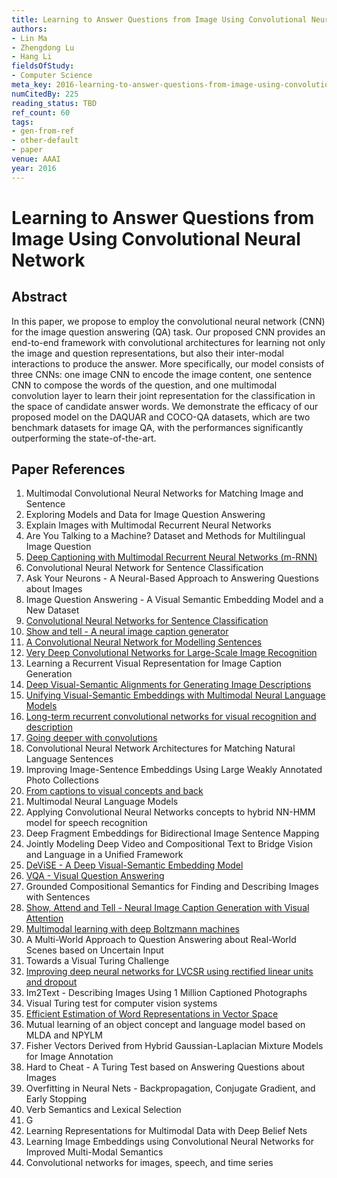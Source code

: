 ```yaml
---
title: Learning to Answer Questions from Image Using Convolutional Neural Network
authors:
- Lin Ma
- Zhengdong Lu
- Hang Li
fieldsOfStudy:
- Computer Science
meta_key: 2016-learning-to-answer-questions-from-image-using-convolutional-neural-network
numCitedBy: 225
reading_status: TBD
ref_count: 60
tags:
- gen-from-ref
- other-default
- paper
venue: AAAI
year: 2016
---
```


# Learning to Answer Questions from Image Using Convolutional Neural Network

## Abstract

In this paper, we propose to employ the convolutional neural network (CNN) for the image question answering (QA) task. Our proposed CNN provides an end-to-end framework with convolutional architectures for learning not only the image and question representations, but also their inter-modal interactions to produce the answer. More specifically, our model consists of three CNNs: one image CNN to encode the image content, one sentence CNN to compose the words of the question, and one multimodal convolution layer to learn their joint representation for the classification in the space of candidate answer words. We demonstrate the efficacy of our proposed model on the DAQUAR and COCO-QA datasets, which are two benchmark datasets for image QA, with the performances significantly outperforming the state-of-the-art.

## Paper References

1. Multimodal Convolutional Neural Networks for Matching Image and Sentence
2. Exploring Models and Data for Image Question Answering
3. Explain Images with Multimodal Recurrent Neural Networks
4. Are You Talking to a Machine? Dataset and Methods for Multilingual Image Question
5. [Deep Captioning with Multimodal Recurrent Neural Networks (m-RNN)](2015-deep-captioning-with-multimodal-recurrent-neural-networks-m-rnn)
6. Convolutional Neural Network for Sentence Classification
7. Ask Your Neurons - A Neural-Based Approach to Answering Questions about Images
8. Image Question Answering - A Visual Semantic Embedding Model and a New Dataset
9. [Convolutional Neural Networks for Sentence Classification](2014-convolutional-neural-networks-for-sentence-classification)
10. [Show and tell - A neural image caption generator](2015-show-and-tell-a-neural-image-caption-generator)
11. [A Convolutional Neural Network for Modelling Sentences](2014-a-convolutional-neural-network-for-modelling-sentences)
12. [Very Deep Convolutional Networks for Large-Scale Image Recognition](2014-vggnet.md)
13. Learning a Recurrent Visual Representation for Image Caption Generation
14. [Deep Visual-Semantic Alignments for Generating Image Descriptions](2017-deep-visual-semantic-alignments-for-generating-image-descriptions)
15. [Unifying Visual-Semantic Embeddings with Multimodal Neural Language Models](2014-unifying-visual-semantic-embeddings-with-multimodal-neural-language-models)
16. [Long-term recurrent convolutional networks for visual recognition and description](2015-long-term-recurrent-convolutional-networks-for-visual-recognition-and-description)
17. [Going deeper with convolutions](2015-going-deeper-with-convolutions)
18. Convolutional Neural Network Architectures for Matching Natural Language Sentences
19. Improving Image-Sentence Embeddings Using Large Weakly Annotated Photo Collections
20. [From captions to visual concepts and back](2015-from-captions-to-visual-concepts-and-back)
21. Multimodal Neural Language Models
22. Applying Convolutional Neural Networks concepts to hybrid NN-HMM model for speech recognition
23. Deep Fragment Embeddings for Bidirectional Image Sentence Mapping
24. Jointly Modeling Deep Video and Compositional Text to Bridge Vision and Language in a Unified Framework
25. [DeViSE - A Deep Visual-Semantic Embedding Model](2013-devise-a-deep-visual-semantic-embedding-model)
26. [VQA - Visual Question Answering](2015-vqa-visual-question-answering)
27. Grounded Compositional Semantics for Finding and Describing Images with Sentences
28. [Show, Attend and Tell - Neural Image Caption Generation with Visual Attention](2015-show-attend-and-tell-neural-image-caption-generation-with-visual-attention)
29. [Multimodal learning with deep Boltzmann machines](2012-multimodal-learning-with-deep-boltzmann-machines)
30. A Multi-World Approach to Question Answering about Real-World Scenes based on Uncertain Input
31. Towards a Visual Turing Challenge
32. [Improving deep neural networks for LVCSR using rectified linear units and dropout](2013-improving-deep-neural-networks-for-lvcsr-using-rectified-linear-units-and-dropout)
33. Im2Text - Describing Images Using 1 Million Captioned Photographs
34. Visual Turing test for computer vision systems
35. [Efficient Estimation of Word Representations in Vector Space](2013-efficient-estimation-of-word-representations-in-vector-space)
36. Mutual learning of an object concept and language model based on MLDA and NPYLM
37. Fisher Vectors Derived from Hybrid Gaussian-Laplacian Mixture Models for Image Annotation
38. Hard to Cheat - A Turing Test based on Answering Questions about Images
39. Overfitting in Neural Nets - Backpropagation, Conjugate Gradient, and Early Stopping
40. Verb Semantics and Lexical Selection
41. G
42. Learning Representations for Multimodal Data with Deep Belief Nets
43. Learning Image Embeddings using Convolutional Neural Networks for Improved Multi-Modal Semantics
44. Convolutional networks for images, speech, and time series

